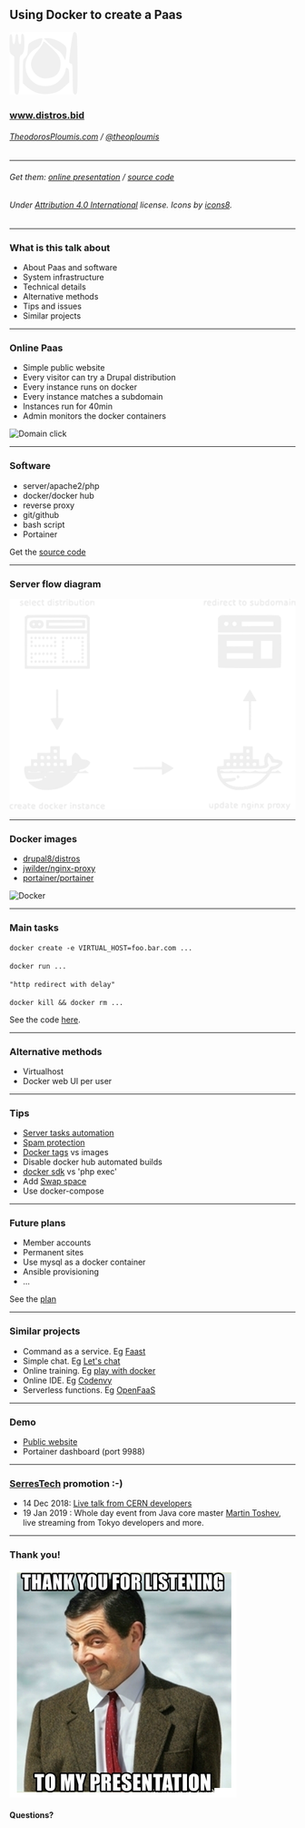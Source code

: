 
## Using Docker to create a Paas

![distros.bid logo](images/distros_logo.png)

<!-- #### [Meetup XXX](https://www.meetup.com/XXX) -->

### www.distros.bid

###### [TheodorosPloumis.com](http://www.theodorosploumis.com/en) / [@theoploumis](http://twitter.com/theoploumis)
________________________

###### Get them: [online presentation](http://theodorosploumis.github.io/docker-paas) / [source code](https://github.com/theodorosploumis/docker-paas)

###### Under [Attribution 4.0 International](http://creativecommons.org/licenses/by/4.0/) license. Icons by [icons8](https://icons8.com).

---

### What is this talk about

- About Paas and software
- System infrastructure
- Technical details
- Alternative methods
- Tips and issues
- Similar projects

---

### Online Paas

- Simple public website
- Every visitor can try a Drupal distribution
- Every instance runs on docker
- Every instance matches a subdomain
- Instances run for 40min
- Admin monitors the docker containers


![Domain click](https://png.icons8.com/carbon-copy/150/eeeeee/domain.png)

---

### Software

- server/apache2/php
- docker/docker hub
- reverse proxy
- git/github
- bash script
- Portainer

Get the [source code](https://github.com/theodorosploumis/drupal-docker-distros)

---

### Server flow diagram

![Docker with proxy](images/server_diagram.png)

---

### Docker images

- [drupal8/distros](https://hub.docker.com/r/drupal8/distros/tags)
- [jwilder/nginx-proxy](https://hub.docker.com/r/jwilder/nginx-proxy)
- [portainer/portainer](https://hub.docker.com/r/portainer/portainer)

![Docker](https://png.icons8.com/ios/150/eeeeee/docker.png)

---

### Main tasks

```
docker create -e VIRTUAL_HOST=foo.bar.com ...

docker run ...

"http redirect with delay"

docker kill && docker rm ...

```

See the code [here](https://github.com/theodorosploumis/drupal-docker-distros/blob/master/html/container.php).

---

### Alternative methods

- Virtualhost
- Docker web UI per user

---

### Tips

- [Server tasks automation](https://github.com/theodorosploumis/drupal-docker-distros/blob/master/scripts/server-install.sh)
- [Spam protection](https://www.google.com/recaptcha)
- [Docker tags](https://hub.docker.com/r/drupal8/distros/tags) vs images
- Disable docker hub automated builds
- [docker sdk](https://github.com/theodorosploumis/drupal-docker-distros/issues/1) vs 'php exec'
- Add [Swap space](https://www.digitalocean.com/community/tutorials/how-to-add-swap-space-on-ubuntu-16-04)
- Use docker-compose

---

### Future plans

- Member accounts
- Permanent sites
- Use mysql as a docker container
- Ansible provisioning
- ...

See the [plan](https://github.com/theodorosploumis/drupal-docker-distros/issues/2)

---

### Similar projects

- Command as a service. Eg [Faast](https://faaast.download)
- Simple chat. Eg [Let's chat](https://hub.docker.com/r/sdelements/lets-chat)
- Online training. Eg [play with docker](https://training.play-with-docker.com)
- Online IDE. Eg [Codenvy](https://codenvy.com)
- Serverless functions. Eg [OpenFaaS](https://www.openfaas.com)

---

### Demo

- [Public website](https://www.distros.bid)
- Portainer dashboard (port 9988)

---

### [SerresTech](https://www.serrestech.gr) promotion :-)

- 14 Dec 2018: [Live talk from CERN developers](https://www.meetup.com/Serrai-Software-Development-Meetup/events/255589847)
- 19 Jan 2019 : Whole day event from Java core master [Martin Toshev](https://www.linkedin.com/in/martin-toshev-07046127), live streaming from Tokyo developers and more.

---

### Thank you!

![Thank you meme](images/thank_you.jpg)

#### Questions?
